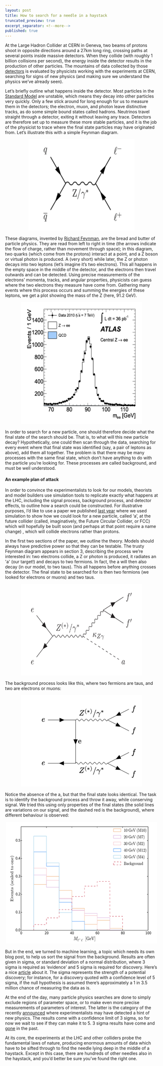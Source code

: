 ```yaml
---
layout: post
title: How to search for a needle in a haystack 
truncated_preview: true
excerpt_separator: <!--more-->
published: true
---
```


At the Large Hadron Collider at CERN in Geneva, two beams of protons shoot in opposite directions around a 27km long ring, 
crossing paths at several points inside massive detectors. When they collide (with roughly 1 billion collisions per second), 
the energy inside the detector results in the production of other particles. The mountains of data collected by those [detectors](https://atlas.cern/discover/detector) 
is evaluated by physicists working with the experiments at CERN, searching for signs of new physics 
(and making sure we understand the physics we’ve already seen). 

<!--more-->

Let’s briefly outline what happens inside the detector. Most particles in the [Standard Model](https://lhmason.github.io/blog/2021/02/15/bsm/) are unstable, which means they decay 
into other particles very quickly. Only a few stick around for long enough for us to measure them in the detectors; the electron, 
muon, and photon leave distinctive tracks, as do some simple bound states called hadrons. Neutrinos 
travel straight through a detector, exiting it without leaving any trace. Detectors are therefore set up to measure these more 
stable particles, and it is the job of the physicist to trace where the final state particles may have originated from. Let’s 
illustrate this with a simple Feynman diagram.

<p align="center">
<img src="https://github.com/lhmason/lhmason.github.io/blob/main/colliderfigs/feyn.png?raw=true" alt="Feyn" width="350" height="300">
</p>

These diagrams, invented by [Richard Feynman](https://www.youtube.com/watch?v=36GT2zI8lVA&ab_channel=firewalker), are the bread and butter of particle physics. They are read from left to right in time 
(the arrows indicate the flow of charge, rather than movement through space); in this diagram, two quarks (which come from the protons) 
interact at a point, and a Z boson or virtual photon is produced. A (very short) while later, the Z or photon decays into two leptons 
(let’s imagine it’s two electrons). This all happens in the empty space in the middle of the detector, and the electrons then travel 
outwards and can be detected. Using precise measurements of the electrons’ momenta, tracks, and angular properties, physicists can guess 
where the two electrons they measure have come from. Gathering many events where this process occurs and summing the energies of these 
leptons, we get a plot showing the mass of the Z (here, 91.2 GeV).

<p align="center">
<img src="https://github.com/lhmason/lhmason.github.io/blob/main/colliderfigs/Zboson.png?raw=true" alt="Z" width="400" height="400">
</p>

In order to search for a new particle, one should therefore decide what the final state of the search should be. That is, to what will this new 
particle decay? Hypothetically, one could then scan through the data, searching for every event where that final state was identified (say, a pair of 
leptons as above), add them all together. The problem is that there may be many processes with the same final state, which don’t have anything 
to do with the particle you’re looking for. These processes are called background, and must be well understood. 

#### An example plan of attack

In order to convince the experimentalists to look for our models, theorists and model builders use simulation tools to replicate exactly what happens at the 
LHC, including the signal process, background process, and detector effects, to outline how a search could be constructed. For illustrative purposes, 
I’d like to use a paper we published [last year](https://journals.aps.org/prd/abstract/10.1103/PhysRevD.102.035030)
where we used simulation to show how we could look for a new particle, called ‘a’, at the future collider (called, imaginatively, the Future Circular Collider, 
or FCC) which will hopefully be built soon (and perhaps at that point require a name change) , which will collide electrons rather than protons.

In the first two sections of the paper, we outline the theory. Models should always have predictive power so that they can be testable. The trusty Feynman 
diagram appears in section 3, describing the process we’re interested in: two electrons collide, a Z or photon is produced, it radiates an 'a' (our target!) and 
decays to two fermions. In fact, the a will then also decay (in our model, to two taus). This all happens before anything crosses the detector. The final state 
to be searched for is then two fermions (we looked for electrons or muons) and two taus.

<p align="center">
<img src="https://github.com/lhmason/lhmason.github.io/blob/main/colliderfigs/myfeyn.png?raw=true" alt="myfeyn" width="400" height="300">
</p>

The background process looks like this, where two fermions are taus, and two are electrons or muons:

<p align="center">
<img src="https://github.com/lhmason/lhmason.github.io/blob/main/colliderfigs/bkg.png?raw=true" alt="background" width="400" height="300">
</p>

Notice the absence of the a, but that the final state looks identical. The task is to identify the background process and throw it away, while conserving signal. 
We tried this using only properties of the final states (the solid lines are variations on our signal, and the dashed red is the background), where different 
behaviour is observed:

<p align="center">
<img src="https://github.com/lhmason/lhmason.github.io/blob/main/colliderfigs/mods.png?raw=true" alt="mods" width="500" height="400">
</p>

But in the end, we turned to machine learning, a topic which needs its own blog post, to help us sort the signal from the background. Results are often given 
in sigma, or standard deviation of a normal distribution, where 3 sigma is required as ‘evidence’ and 5 sigma is required for discovery. Here’s a nice 
[article](https://www.theguardian.com/science/life-and-physics/2014/sep/15/five-sigma-statistics-bayes-particle-physics) about it. The sigma represents the 
strength of a potential discovery; for instance, for a discovery quoted with a confidence level of 5 sigma, if the null hypothesis is assumed there’s 
approximately a 1 in 3.5 million chance of measuring the data as is.


At the end of the day, many particle physics searches are done to simply exclude regions of parameter space, or to make even more precise 
measurements of parameters of interest. The latter is the category of the recently [announced](https://home.cern/news/news/physics/intriguing-new-result-lhcb-experiment-cern) 
where experimentalists may have detected a hint of new physics. The results come with a confidence limit of 3 sigma, so for now we wait to see if they 
can make it to 5. 3 sigma results have come and [gone](https://arxiv.org/pdf/1512.04933.pdf) in the past.

At its core, the experiments at the LHC and other colliders probe the fundamental laws of nature, producing enormous amounts of data which have to be sifted 
through to find the needle lying deep in the middle of a haystack. Except in this case, there are hundreds of other needles also in the haystack, and you’d 
better be sure you’ve found the right one.

